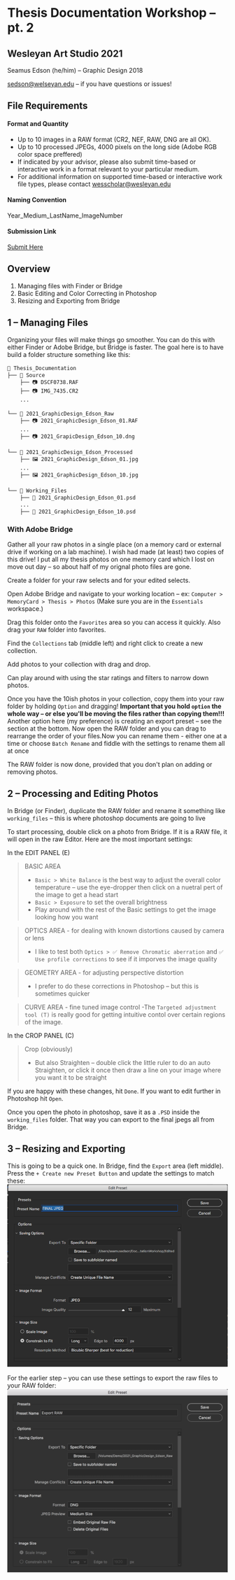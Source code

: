 # Thesis Documentation Workshop – pt. 2

## Wesleyan Art Studio 2021

Seamus Edson (he/him) – Graphic Design 2018

sedson@welseyan.edu – if you have questions or issues!

## File Requirements

#### Format and Quantity

- Up to 10 images in a RAW format (CR2, NEF, RAW, DNG are all OK).
- Up to 10 processed JPEGs, 4000 pixels on the long side (Adobe RGB color space preffered)
- If indicated by your advisor, please also submit time-based or interactive work in a format relevant to your particular medium.
- For additional information on supported time-based or interactive work file types, please contact wesscholar@wesleyan.edu

#### Naming Convention

Year_Medium_LastName_ImageNumber

#### Submission Link

[Submit Here](https://docs.google.com/forms/d/e/1FAIpQLSdTEo5e4PZmV98Fhplg8aZ9mg9BBXnt0_P0BGS3t8pmUVqBmw/viewform)


## Overview

1. Managing files with Finder or Bridge
1. Basic Editing and Color Correcting in Photoshop
1. Resizing and Exporting from Bridge


## 1 – Managing Files

Organizing your files will make things go smoother. You can do this with either Finder or Adobe Bridge, but Bridge is faster. The goal here is to have build a folder structure something like this:

```
📁 Thesis_Documentation
├── 📁 Source
    ├── 📷 DSCF0738.RAF
    ├── 📷 IMG_7435.CR2
    ...

└── 📁 2021_GraphicDesign_Edson_Raw
    ├── 📷 2021_GraphicDesign_Edson_01.RAF
    ...
    ├── 📷 2021_GrapicDesign_Edson_10.dng

└── 📁 2021_GraphicDesign_Edson_Processed
    ├── 🖼️ 2021_GraphicDesign_Edson_01.jpg
    ...
    ├── 🖼️ 2021_GraphicDesign_Edson_10.jpg

└── 📁 Working_Files
    ├── 📝️ 2021_GraphicDesign_Edson_01.psd
    ...
    ├── 📝️ 2021_GraphicDesign_Edson_10.psd
```

### With Adobe Bridge

Gather all your raw photos in a single place (on a memory card or external drive if working on a lab machine). I wish had made (at least) two copies of this drive! I put all my thesis photos on one memory card which I lost on move out day – so about half of my orignal photo files are gone.

Create a folder for your raw selects and for your edited selects.

Open Adobe Bridge and navigate to your working location – ex: `Computer > MemoryCard > Thesis > Photos` (Make sure you are in the `Essentials` workspace.)

Drag this folder onto the `Favorites` area so you can access it quickly. Also drag your `RAW` folder into favorites.

Find the `Collections` tab (middle left) and right click to create a new collection.

Add photos to your collection with drag and drop.

Can play around with using the star ratings and filters to narrow down photos.

Once you have the 10ish photos in your collection, copy them into your raw folder by holding `Option` and dragging! **Important that you hold `option` the whole way – or else you'll be moving the files rather than copying them!!!** Another option here (my preference) is creating an export preset – see the section at the bottom.
Now open the RAW folder and you can drag to rearrange the order of your files.Now you can rename them - either one at a time or choose `Batch Rename` and fiddle with the settings to rename them all at once

The RAW folder is now done, provided that you don't plan on adding or removing photos.

## 2 – Processing and Editing Photos
In Bridge (or Finder), duplicate the RAW folder and rename it something like `working_files` – this is where photoshop documents are going to live

To start processing, double click on a photo from Bridge. If it is a RAW file, it will open in the raw Editor. Here are the most important settings:

In the EDIT PANEL (E)

> BASIC AREA
> - `Basic > White Balance` is the best way to adjust the overall color temperature – use the eye-dropper then click on a nuetral pert of the image to get a head start
> - `Basic > Exposure` to set the overall brightness
> - Play around with the rest of the Basic settings to get the image looking how you want

> OPTICS AREA - for dealing with known distortions caused by camera or lens
> - I like to test both `Optics > ✅ Remove Chromatic aberration` and `✅ Use profile corrections` to see if it imporves the image quality

> GEOMETRY AREA - for adjusting perspective distortion
> - I prefer to do these corrections in Photoshop – but this is sometimes quicker

> CURVE AREA - fine tuned image control
>  -The `Targeted adjustment tool (T)` is really good for getting intuitive contol over certain regions of the image.

In the CROP PANEL (C)

> Crop (obviously)
> - But also Straighten – double click the little ruler to do an auto Straighten, or click it once then draw a line on your image where you want it to be straight

If you are happy with these changes, hit `Done`. If you want to edit further in Photoshop hit `Open`.

Once you open the photo in photoshop, save it as a `.PSD` inside the `working_files` folder. That way you can export to the final jpegs all from Bridge.

## 3 – Resizing and Exporting

This is going to be a quick one. In Bridge, find the `Export` area (left middle). Press the `+ Create new Preset Button` and update the settings to match these:
![export jpeg](screenshots/export_jpeg.png)


For the earlier step – you can use these settings to export the raw files to your RAW folder:
![export jpeg](screenshots/export_settings.png)
